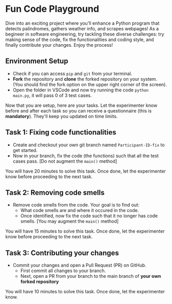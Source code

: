 # Fun Code Playground

Dive into an exciting project where you'll enhance a Python program that detects palindromes, gathers weather info, and scrapes webpages! As a begineer in software engineering, try tackling these diverse challenges: try making sense of the code, fix the functionalities and coding style, and finally contribute your changes. Enjoy the process!

## Environment Setup
- Check if you can access `pip` and `git` from your terminal. 
- **Fork** the repository and **clone** the forked repository on your system. (You should find the fork option on the upper right corner of the screen).
- Open the folder in VSCode and now try running the code `python main.py`, it will pass 0 of 3 test cases. 
<!-- Check if you can access from your terminal. Your system needs to have Git installed ([download Git](https://git-scm.com/downloads)). - Install these dependencies first, `pip install -r requirements.txt`.-->

Now that you are setup, here are your tasks. Let the experimenter know before and after each task so you can receive a questionnaire (this is **mandatory**). They'll keep you updated on time limits.

## Task 1: Fixing code functionalities
- Create and checkout your own git branch named `Participant-ID-fix` to get started.
- Now in your branch, fix the code (the functions) such that all the test cases pass. [Do not augment the `main()` method]

You will have 20 minutes to solve this task. Once done, let the experimenter know before proceeding to the next task.

## Task 2: Removing code smells
- Remove code smells from the code. Your goal is to find out:
  - What code smells are and where it occured in the code.
  - Once identified, now fix the code such that it no longer has code smells. [You may augment the `main()` method]

You will have 15 minutes to solve this task. Once done, let the experimenter know before proceeding to the next task.

## Task 3: Contributing your changes
- Commit your changes and open a Pull Request (PR) on GitHub. 
  - First commit all changes to your branch.
  - Next, open a PR from your branch to the main branch of **your own forked repository**
  
You will have 10 minutes to solve this task. Once done, let the experimenter know.

<!-- Your goal is to find out what commits and PRs are and how you can do it? [Note: You need to open PR from your branch to the main branch of your own forked repository.] - Set up your Git using SSH (if not already) if you want to commit using the terminal. -->
<!--   - [Link for setting up SSH](https://docs.github.com/en/authentication/connecting-to-github-with-ssh/generating-a-new-ssh-key-and-adding-it-to-the-ssh-agent) -->
